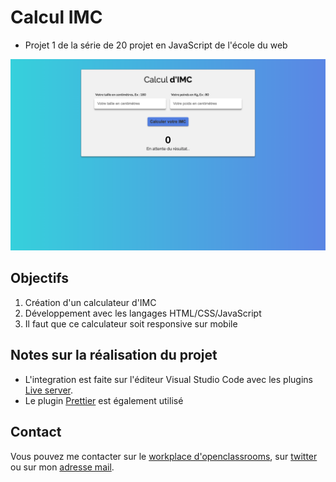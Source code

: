 # Calcul IMC

-   Projet 1 de la série de 20 projet en JavaScript de l'école du web

![screenshot du site](./images/Accueil_Descktop.png)

## Objectifs

1. Création d'un calculateur d'IMC
2. Développement avec les langages HTML/CSS/JavaScript
3. Il faut que ce calculateur soit responsive sur mobile

## Notes sur la réalisation du projet

-   L'integration est faite sur l'éditeur Visual Studio Code avec les plugins [Live server](https://marketplace.visualstudio.com/items?itemName=ritwickdey.LiveServer).
-   Le plugin [Prettier](https://marketplace.visualstudio.com/items?itemName=esbenp.prettier-vscode) est également utilisé

## Contact

Vous pouvez me contacter sur le [workplace d'openclassrooms](https://openclassrooms.workplace.com/profile.php?id=100081178936136), sur [twitter](https://twitter.com/TalgornVincent) ou sur mon [adresse mail](mailto:talgorn.v@gmail.com).
